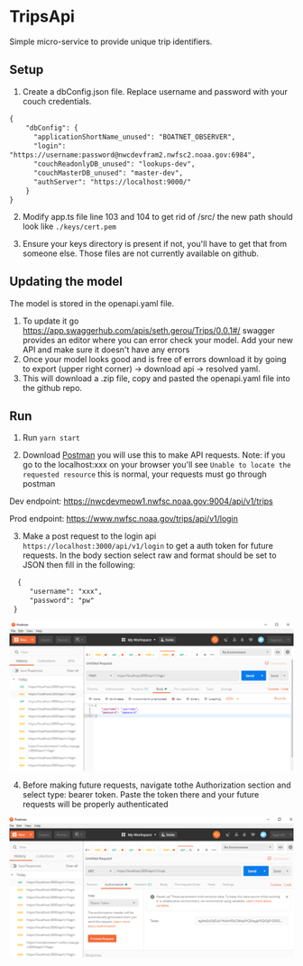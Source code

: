 # TripsApi
Simple micro-service to provide unique trip identifiers.

## Setup
1. Create a dbConfig.json file. Replace username and password with your couch credentials. 
```
{
    "dbConfig": {
      "applicationShortName_unused": "BOATNET_OBSERVER",
      "login": "https://username:password@nwcdevfram2.nwfsc2.noaa.gov:6984",
      "couchReadonlyDB_unused": "lookups-dev",
      "couchMasterDB_unused": "master-dev",
      "authServer": "https://localhost:9000/"
    }
}
```

2. Modify app.ts file line 103 and 104 to get rid of /src/ the new path should look like `./keys/cert.pem`

3. Ensure your keys directory is present if not, you'll have to get that from someone else. Those files are not currently available on github. 

## Updating the model
The model is stored in the openapi.yaml file. 

1. To update it go https://app.swaggerhub.com/apis/seth.gerou/Trips/0.0.1#/ swagger provides an editor where you can error check your model. Add your new API and make sure it doesn't have any errors
2. Once your model looks good and is free of errors download it by going to export (upper right corner) -> download api -> resolved yaml. 
3. This will download a .zip file, copy and pasted the openapi.yaml file into the github repo. 


## Run
1. Run `yarn start`

2. Download [Postman](https://www.postman.com/) you will use this to make API requests. Note: if you go to the localhost:xxx on your browser you'll see `Unable to locate the requested resource` this is normal, your requests must go through postman

Dev endpoint: https://nwcdevmeow1.nwfsc.noaa.gov:9004/api/v1/trips

Prod endpoint: https://www.nwfsc.noaa.gov/trips/api/v1/login

3. Make a post request to the login api `https://localhost:3000/api/v1/login` to get a auth token for future requests. In the body section select raw and format should be set to JSON then fill in the following:
```
  {
     "username": "xxx",
     "password": "pw"
 }
```
<img src="./login.PNG" alt="Login">

4. Before making future requests, navigate tothe Authorization section and select type: bearer token. Paste the token there and your future requests will be properly authenticated 

<img src="./token.PNG" alt="Login">

